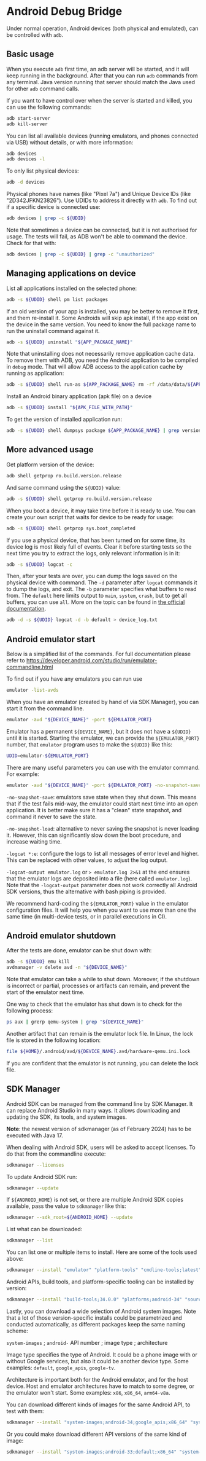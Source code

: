 # Android Debug Bridge
Under normal operation, Android devices (both physical and emulated), can be controlled with `adb`.

## Basic usage
When you execute `adb` first time, an adb server will be started, and it will keep running in the background. After that you can run `adb` commands from any terminal. Java version running that server should match the Java used for other `adb` command calls.

If you want to have control over when the server is started and killed, you can use the following commands:
```bash
adb start-server
adb kill-server
```
You can list all available devices (running emulators, and phones connected via USB) without details, or with more information:
```bash
adb devices
adb devices -l
```
To only list physical devices:
```bash
adb -d devices
```
Physical phones have names (like "Pixel 7a") and Unique Device IDs (like "2D342JFKN23826"). Use UDIDs to address it directly with `adb`. To find out if a specific device is connected use:
```bash
adb devices | grep -c ${UDID}
```
Note that sometimes a device can be connected, but it is not authorised for usage. The tests will fail, as ADB won't be able to command the device. Check for that with:
```bash
adb devices | grep -c ${UDID} | grep -c "unauthorized"
```

## Managing applications on device
List all applications installed on the selected phone:
```bash
adb -s ${UDID} shell pm list packages
```
If an old version of your app is installed, you may be better to remove it first, and them re-install it. Some Androids will skip apk install, if the app exist on the device in the same version. You need to know the full package name to run the uninstall command against it.
```bash
adb -s ${UDID} uninstall "${APP_PACKAGE_NAME}"
```
Note that uninstalling does not necessarily remove application cache data. To remove them with ADB, you need the Android application to be compiled in `debug` mode. That will allow ADB access to the application cache by running as application:
```bash
adb -s ${UDID} shell run-as ${APP_PACKAGE_NAME} rm -rf /data/data/${APP_PACKAGE_NAME}/cache/*
```

Install an Android binary application (apk file) on a device
```bash
adb -s ${UDID} install "${APK_FILE_WITH_PATH}"
```
To get the version of installed application run:
```bash
adb -s ${UDID} shell dumpsys package ${APP_PACKAGE_NAME} | grep versionName
```

## More advanced usage
Get platform version of the device:
```bash
adb shell getprop ro.build.version.release
```
And same command using the `${UDID}` value:
```bash
adb -s ${UDID} shell getprop ro.build.version.release
```
When you boot a device, it may take time before it is ready to use. You can create your own script that waits for device to be ready for usage:
```bash
adb -s ${UDID} shell getprop sys.boot_completed
```
If you use a physical device, that has been turned on for some time, its device log is most likely full of events. Clear it before starting tests so the next time you try to extract the logs, only relevant information is in it:
```bash
adb -s ${UDID} logcat -c
```
Then, after your tests are over, you can dump the logs saved on the physical device with command. The `-d` parameter after `logcat` commands it to dump the logs, and exit. The `-b` parameter specifies what buffers to read from. The `default` here limits output to `main`, `system`, `crash`, but to get all buffers, you can use `all`. More on the topic can be found in [the official documentation](https://developer.android.com/tools/logcat).
```bash
adb -d -s ${UDID} logcat -d -b default > device_log.txt
```

## Android emulator start
Below is a simplified list of the commands. For full documentation please refer to https://developer.android.com/studio/run/emulator-commandline.html

To find out if you have any emulators you can run use
```bash
emulator -list-avds
```
When you have an emulator (created by hand of via SDK Manager), you can start it from the command line.
```bash
emulator -avd "${DEVICE_NAME}" -port ${EMULATOR_PORT}
```
Emulator has a permanent `${DEVICE_NAME}`, but it does not have a `${UDID}` until it is started. Starting the emulator, we can provide the `${EMULATOR_PORT}` number, that `emulator` program uses to make the `${UDID}` like this:
```bash
UDID=emulator-${EMULATOR_PORT}
```
There are many useful parameters you can use with the emulator command. For example:
```bash
emulator -avd "${DEVICE_NAME}" -port ${EMULATOR_PORT} -no-snapshot-save -logcat *:e > emulator.log 2>&1 &
```
`-no-snapshot-save`: emulators save state when they shut down. This means that if the test fails mid-way, the emulator could start next time into an open application. It is better make sure it has a "clean" state snapshot, and command it never to save the state.

`-no-snapshot-load`: alternative to never saving the snapshot is never loading it. However, this can significantly slow down the boot procedure, and increase waiting time.

`-logcat *:e`: configure the logs to list all messages of error level and higher. This can be replaced with other values, to adjust the log output.

`-logcat-output emulator.log` or `> emulator.log 2>&1` at the end ensures that the emulator logs are deposited into a file (here called `emulator.log`). Note that the `-logcat-output` parameter does not work correctly all Android SDK versions, thus the alternative with bash piping is provided.

We recommend hard-coding the `${EMULATOR_PORT}` value in the emulator configuration files. It will help you when you want to use more than one the same time (in multi-device tests, or in parallel executions in CI).

## Android emulator shutdown
After the tests are done, emulator can be shut down with:
```bash
adb -s ${UDID} emu kill
avdmanager -v delete avd -n "${DEVICE_NAME}"
```
Note that emulator can take a while to shut down. Moreover, if the shutdown is incorrect or partial, processes or artifacts can remain, and prevent the start of the emulator next time.

One way to check that the emulator has shut down is to check for the following process:
```bash
ps aux | grerp qemu-system | grep "${DEVICE_NAME}"
```
Another artifact that can remain is the emulator lock file. In Linux, the lock file is stored in the following location:
```bash
file ${HOME}/.android/avd/${DEVICE_NAME}.avd/hardware-qemu.ini.lock
```
If you are confident that the emulator is not running, you can delete the lock file.

## SDK Manager
Android SDK can be managed from the command line by SDK Manager. It can replace Android Studio in many ways. It allows downloading and updating the SDK, its tools, and system images.

**Note**: the newest version of sdkmanager (as of February 2024) has to be executed with Java 17.

When dealing with Android SDK, users will be asked to accept licenses. To do that from the commandline execute:
```bash
sdkmanager --licenses
```
To update Android SDK run:
```bash
sdkmanager --update
```
If `${ANDROID_HOME}` is not set, or there are multiple Android SDK copies available, pass the value to `sdkmanager` like this:
```bash
sdkmanager --sdk_root=${ANDROID_HOME} --update
```
List what can be downloaded:
```bash
sdkmanager --list
```
You can list one or multiple items to install. Here are some of the tools used above:
```bash
sdkmanager --install "emulator" "platform-tools" "cmdline-tools;latest"
```
Android APIs, build tools, and platform-specific tooling can be installed by version:
```bash
sdkmanager --install "build-tools;34.0.0" "platforms;android-34" "sources;android-34"
```
Lastly, you can download a wide selection of Android system images.
Note that a lot of those version-specific installs could be parametrized and conducted automatically, as different packages keep the same naming scheme:

`system-images` ; `android-` API number ; image type ; architecture

Image type specifies the type of Android. It could be a phone image with or without Google services, but also it could be another device type. Some examples: `default`, `google_apis`, `google-tv`.

Architecture is important both for the Android emulator, and for the host device. Host and emulator architectures have to match to some degree, or the emulator won't start. Some examples: `x86`, `x86_64`, `arm64-v8a`.

You can download different kinds of images for the same Android API, to test with them:
```bash
sdkmanager --install "system-images;android-34;google_apis;x86_64" "system-images;android-34;default;x86_64" "system-images;android-34;default;arm64-v8a " "system-images;android-34;aosp_atd;x86_64"
```
 Or you could make download different API versions of the same kind of image:
```bash
sdkmanager --install "system-images;android-33;default;x86_64" "system-images;android-34;default;x86_64"
```

